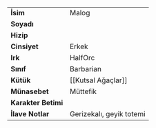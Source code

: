 |  |  |  
|---|---|  
| **İsim** | Malog|  
| **Soyadı** | |  
| **Hizip** | |  
| **Cinsiyet** | Erkek|  
| **Irk** | HalfOrc|  
| **Sınıf** | Barbarian|  
| **Kütük** | [[Kutsal Ağaçlar]]|  
| **Münasebet** | Müttefik|  
| **Karakter Betimi** | |  
| **İlave Notlar** | Gerizekalı, geyik totemi|  
